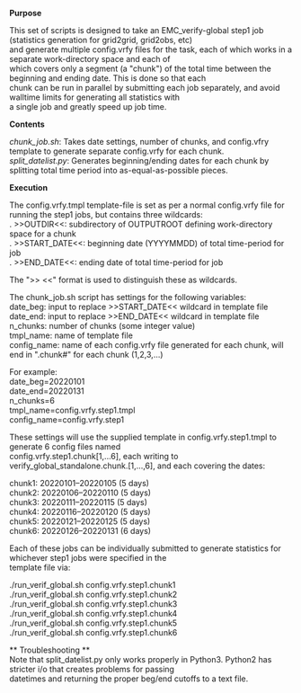 **Purpose**  
  
This set of scripts is designed to take an EMC_verify-global step1 job (statistics generation for grid2grid, grid2obs, etc)  
and generate multiple config.vrfy files for the task, each of which works in a separate work-directory space and each of  
which covers only a segment (a "chunk") of the total time between the beginning and ending date. This is done so that each  
chunk can be run in parallel by submitting each job separately, and avoid walltime limits for generating all statistics with  
a single job and greatly speed up job time.  
  
**Contents**  
  
*chunk_job.sh*: Takes date settings, number of chunks, and config.vfry template to generate separate config.vrfy for each chunk.  
*split_datelist.py*: Generates beginning/ending dates for each chunk by splitting total time period into as-equal-as-possible pieces.  
  
**Execution**  
  
The config.vrfy.tmpl template-file is set as per a normal config.vrfy file for running the step1 jobs, but contains three wildcards:  
. >>OUTDIR<<: subdirectory of OUTPUTROOT defining work-directory space for a chunk  
. >>START_DATE<<: beginning date (YYYYMMDD) of total time-period for job  
. >>END_DATE<<: ending date of total time-period for job  
  
The ">> <<" format is used to distinguish these as wildcards.  
  
The chunk_job.sh script has settings for the following variables:  
date_beg: input to replace >>START_DATE<< wildcard in template file  
date_end: input to replace >>END_DATE<< wildcard in template file  
n_chunks: number of chunks (some integer value)  
tmpl_name: name of template file  
config_name: name of each config.vrfy file generated for each chunk, will end in ".chunk#" for each chunk (1,2,3,...)  
  
For example:  
date_beg=20220101  
date_end=20220131  
n_chunks=6  
tmpl_name=config.vrfy.step1.tmpl  
config_name=config.vrfy.step1  
  
These settings will use the supplied template in config.vrfy.step1.tmpl to generate 6 config files named  
config.vrfy.step1.chunk[1,...6], each writing to verify_global_standalone.chunk.[1,...,6], and each covering the dates:  
  
chunk1: 20220101–20220105 (5 days)  
chunk2: 20220106–20220110 (5 days)  
chunk3: 20220111–20220115 (5 days)  
chunk4: 20220116–20220120 (5 days)  
chunk5: 20220121–20220125 (5 days)  
chunk6: 20220126–20220131 (6 days)  
  
Each of these jobs can be individually submitted to generate statistics for whichever step1 jobs were specified in the  
template file via:  
  
./run_verif_global.sh config.vrfy.step1.chunk1  
./run_verif_global.sh config.vrfy.step1.chunk2  
./run_verif_global.sh config.vrfy.step1.chunk3  
./run_verif_global.sh config.vrfy.step1.chunk4  
./run_verif_global.sh config.vrfy.step1.chunk5  
./run_verif_global.sh config.vrfy.step1.chunk6
  
** Troubleshooting **  
Note that split_datelist.py only works properly in Python3. Python2 has stricter i/o that creates problems for passing  
datetimes and returning the proper beg/end cutoffs to a text file.
